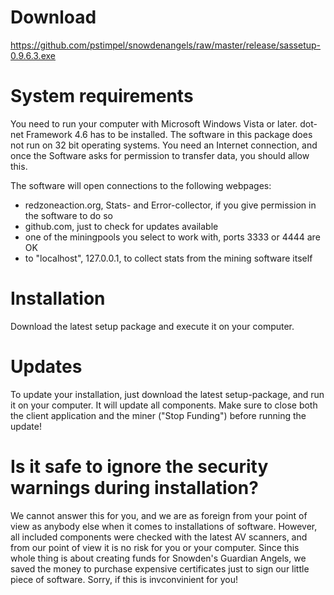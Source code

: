 # Download

https://github.com/pstimpel/snowdenangels/raw/master/release/sassetup-0.9.6.3.exe

# System requirements

You need to run your computer with Microsoft Windows Vista or later. dot-net Framework 4.6 has to be installed. The software in this package does not run on 32 bit operating systems. You need an Internet connection, and once the Software asks for permission to transfer data, you should allow this.

The software will open connections to the following webpages:

* redzoneaction.org, Stats- and Error-collector, if you give permission in the software to do so
* github.com, just to check for updates available
* one of the miningpools you select to work with, ports 3333 or 4444 are OK
* to "localhost", 127.0.0.1, to collect stats from the mining software itself

# Installation

Download the latest setup package and execute it on your computer.

# Updates

To update your installation, just download the latest setup-package, and run it on your computer. It will update all components. Make sure to close both the client application and the miner ("Stop Funding") before running the update!

# Is it safe to ignore the security warnings during installation?

We cannot answer this for you, and we are as foreign from your point of view as anybody else when it comes to installations of software. However, all included components were checked with the latest AV scanners, and from our point of view it is no risk for you or your computer. Since this whole thing is about creating funds for Snowden's Guardian Angels, we saved the money to purchase expensive certificates just to sign our little piece of software. Sorry, if this is invconvinient for you!


